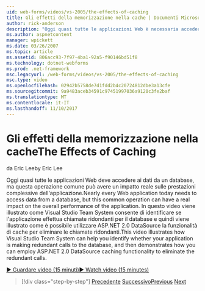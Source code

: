 ```yaml
---
uid: web-forms/videos/vs-2005/the-effects-of-caching
title: Gli effetti della memorizzazione nella cache | Documenti Microsoft
author: rick-anderson
description: "Oggi quasi tutte le applicazioni Web è necessaria accedere ai dati da un database, ma questa operazione comune può avere un impatto reale sulle prestazioni complessive di un..."
ms.author: aspnetcontent
manager: wpickett
ms.date: 03/26/2007
ms.topic: article
ms.assetid: 806acc93-7f97-4ba1-92a5-f90146bd51f8
ms.technology: dotnet-webforms
ms.prod: .net-framework
msc.legacyurl: /web-forms/videos/vs-2005/the-effects-of-caching
msc.type: video
ms.openlocfilehash: 02942b5758de7d1fdd2b4c20724812dbe3a13cfe
ms.sourcegitcommit: 9a9483aceb34591c97451997036a9120c3fe2baf
ms.translationtype: MT
ms.contentlocale: it-IT
ms.lasthandoff: 11/10/2017
---
```

<a name="the-effects-of-caching"></a><span data-ttu-id="27fa1-103">Gli effetti della memorizzazione nella cache</span><span class="sxs-lookup"><span data-stu-id="27fa1-103">The Effects of Caching</span></span>
====================
<span data-ttu-id="27fa1-104">da Eric Lee</span><span class="sxs-lookup"><span data-stu-id="27fa1-104">by Eric Lee</span></span>

<span data-ttu-id="27fa1-105">Oggi quasi tutte le applicazioni Web deve accedere ai dati da un database, ma questa operazione comune può avere un impatto reale sulle prestazioni complessive dell'applicazione.</span><span class="sxs-lookup"><span data-stu-id="27fa1-105">Nearly every Web application today needs to access data from a database, but this common operation can have a real impact on the overall performance of the application.</span></span> <span data-ttu-id="27fa1-106">In questo video viene illustrato come Visual Studio Team System consente di identificare se l'applicazione effettua chiamate ridondanti per il database e quindi viene illustrato come è possibile utilizzare ASP.NET 2.0 DataSource la funzionalità di cache per eliminare le chiamate ridondanti.</span><span class="sxs-lookup"><span data-stu-id="27fa1-106">This video illustrates how Visual Studio Team System can help you identify whether your application is making redundant calls to the database, and then demonstrates how you can employ ASP.NET 2.0 DataSource caching functionality to eliminate the redundant calls.</span></span>

[<span data-ttu-id="27fa1-107">&#9654; Guardare video (15 minuti)</span><span class="sxs-lookup"><span data-stu-id="27fa1-107">&#9654; Watch video (15 minutes)</span></span>](https://channel9.msdn.com/Blogs/ASP-NET-Site-Videos/the-effects-of-caching)

>[!div class="step-by-step"]
<span data-ttu-id="27fa1-108">[Precedente](custom-extraction-rules-and-coded-web-tests.md)
[Successivo](using-the-load-test-agent.md)</span><span class="sxs-lookup"><span data-stu-id="27fa1-108">[Previous](custom-extraction-rules-and-coded-web-tests.md)
[Next](using-the-load-test-agent.md)</span></span>
